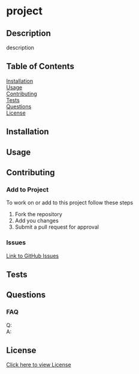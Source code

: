 # project
 
  ## Description
  description

  ## Table of Contents
  [Installation](##Installation)  
  [Usage](##Usage)  
  [Contributing](##Contributing)   
  [Tests](##Tests)  
  [Questions](##Questions)  
  [License](##License) 
  
  ## Installation
    
  
  ## Usage
     

  ## Contributing
  
  ### Add to Project  
  To work on or add to this project follow these steps  
  1. Fork the repository  
  2. Add you changes  
  3. Submit a pull request for approval  
  
  ### Issues
  [Link to GitHub Issues](https://github.com/github/repo/issues)   

  ## Tests
  

  ## Questions

  ### FAQ
  Q:   
  A: 

  ## License
  [Click here to view License](license.txt)
